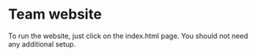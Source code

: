 # Team website

To run the website, just click on the index.html page. You should not need any additional setup. 